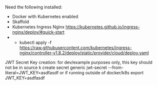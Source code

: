 Need the following installed:

- Docker with Kubernetes enabled
- Skaffold
- Kubernetes Ingress Nginx https://kubernetes.github.io/ingress-nginx/deploy/#quick-start
- - kubectl apply -f https://raw.githubusercontent.com/kubernetes/ingress-nginx/controller-v1.8.2/deploy/static/provider/cloud/deploy.yaml

JWT Secret Key creation: for dev/example purposes only, this key should not be in source
k create secret generic jwt-secret --from-literal=JWT_KEY=asdfasdf
or if running outside of docker/k8s
export JWT_KEY=asdfasdf
